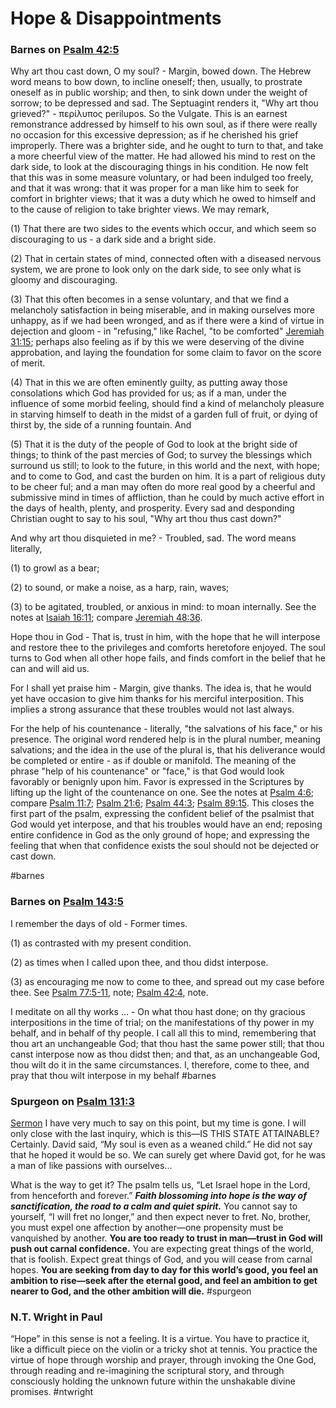 # Hope & Disappointments

### Barnes on [Psalm 42:5](Psalm42.md#v.5)

Why art thou cast down, O my soul? - Margin, bowed down. The Hebrew word means to bow down, to incline oneself; then, usually, to prostrate oneself as in public worship; and then, to sink down under the weight of sorrow; to be depressed and sad. The Septuagint renders it, "Why art thou grieved?" - περίλυπος perilupos. So the Vulgate. This is an earnest remonstrance addressed by himself to his own soul, as if there were really no occasion for this excessive depression; as if he cherished his grief improperly. There was a brighter side, and he ought to turn to that, and take a more cheerful view of the matter. He had allowed his mind to rest on the dark side, to look at the discouraging things in his condition. He now felt that this was in some measure voluntary, or had been indulged too freely, and that it was wrong: that it was proper for a man like him to seek for comfort in brighter views; that it was a duty which he owed to himself and to the cause of religion to take brighter views. We may remark,

(1) That there are two sides to the events which occur, and which seem so discouraging to us - a dark side and a bright side.

(2) That in certain states of mind, connected often with a diseased nervous system, we are prone to look only on the dark side, to see only what is gloomy and discouraging.

(3) That this often becomes in a sense voluntary, and that we find a melancholy satisfaction in being miserable, and in making ourselves more unhappy, as if we had been wronged, and as if there were a kind of virtue in dejection and gloom - in "refusing," like Rachel, "to be comforted" [Jeremiah 31:15](https://biblehub.com/jeremiah/31-15.htm); perhaps also feeling as if by this we were deserving of the divine approbation, and laying the foundation for some claim to favor on the score of merit.

(4) That in this we are often eminently guilty, as putting away those consolations which God has provided for us; as if a man, under the influence of some morbid feeling, should find a kind of melancholy pleasure in starving himself to death in the midst of a garden full of fruit, or dying of thirst by, the side of a running fountain. And

(5) That it is the duty of the people of God to look at the bright side of things; to think of the past mercies of God; to survey the blessings which surround us still; to look to the future, in this world and the next, with hope; and to come to God, and cast the burden on him. It is a part of religious duty to be cheer ful; and a man may often do more real good by a cheerful and submissive mind in times of affliction, than he could by much active effort in the days of health, plenty, and prosperity. Every sad and desponding Christian ought to say to his soul, "Why art thou thus cast down?"

And why art thou disquieted in me? - Troubled, sad. The word means literally,

(1) to growl as a bear;

(2) to sound, or make a noise, as a harp, rain, waves;

(3) to be agitated, troubled, or anxious in mind: to moan internally. See the notes at [Isaiah 16:11](https://biblehub.com/isaiah/16-11.htm); compare [Jeremiah 48:36](https://biblehub.com/jeremiah/48-36.htm).

Hope thou in God - That is, trust in him, with the hope that he will interpose and restore thee to the privileges and comforts heretofore enjoyed. The soul turns to God when all other hope fails, and finds comfort in the belief that he can and will aid us.

For I shall yet praise him - Margin, give thanks. The idea is, that he would yet have occasion to give him thanks for his merciful interposition. This implies a strong assurance that these troubles would not last always.

For the help of his countenance - literally, "the salvations of his face," or his presence. The original word rendered help is in the plural number, meaning salvations; and the idea in the use of the plural is, that his deliverance would be completed or entire - as if double or manifold. The meaning of the phrase "help of his countenance" or "face," is that God would look favorably or benignly upon him. Favor is expressed in the Scriptures by lifting up the light of the countenance on one. See the notes at [Psalm 4:6](https://biblehub.com/psalms/4-6.htm); compare [Psalm 11:7](https://biblehub.com/psalms/11-7.htm); [Psalm 21:6](https://biblehub.com/psalms/21-6.htm); [Psalm 44:3](https://biblehub.com/psalms/44-3.htm); [Psalm 89:15](https://biblehub.com/psalms/89-15.htm). This closes the first part of the psalm, expressing the confident belief of the psalmist that God would yet interpose, and that his troubles would have an end; reposing entire confidence in God as the only ground of hope; and expressing the feeling that when that confidence exists the soul should not be dejected or cast down.

#barnes 


### Barnes on [Psalm 143:5](Psalm143.md#v.5)

I remember the days of old - Former times.

(1) as contrasted with my present condition.

(2) as times when I called upon thee, and thou didst interpose.

(3) as encouraging me now to come to thee, and spread out my case before thee. See [Psalm 77:5-11](http://biblehub.com/psalms/77-5.htm), note; [Psalm 42:4](http://biblehub.com/psalms/42-4.htm), note.

I meditate on all thy works ... - On what thou hast done; on thy gracious interpositions in the time of trial; on the manifestations of thy power in my behalf, and in behalf of thy people. I call all this to mind, remembering that thou art an unchangeable God; that thou hast the same power still; that thou canst interpose now as thou didst then; and that, as an unchangeable God, thou wilt do it in the same circumstances. I, therefore, come to thee, and pray that thou wilt interpose in my behalf
#barnes 

### Spurgeon on [Psalm 131:3](Psalm131.md#v.3)
[Sermon](https://www.spurgeongems.org/sermon/chs1210.pdf)
I have very much to say on this point, but my time is gone. I will only close with the last inquiry, which is this—IS THIS STATE ATTAINABLE? Certainly. David said, “My soul is even as a weaned child.” He did not say that he hoped it would be so. We can surely get where David got, for he was a man of like passions with ourselves...

What is the way to get it? The psalm tells us, “Let Israel hope in the Lord, from henceforth and forever.” ***Faith blossoming into hope is the way of sanctification, the road to a calm and quiet spirit.*** You cannot say to yourself, “I will fret no longer,” and then expect never to fret. No, brother, you must expel one affection by another—one propensity must be vanquished by another. **You are too ready to trust in man—trust in God will push out carnal confidence.** You are expecting great things of the world, that is foolish. Expect great things of God, and you will cease from carnal hopes. **You are seeking from day to day for this world’s good, you feel an ambition to rise—seek after the eternal good, and feel an ambition to get nearer to God, and the other ambition will die.**
#spurgeon 

### N.T. Wright in Paul
“Hope” in this sense is not a feeling. It is a virtue. You have to practice it, like a difficult piece on the violin or a tricky shot at tennis. You practice the virtue of hope through worship and prayer, through invoking the One God, through reading and re-imagining the scriptural story, and through consciously holding the unknown future within the unshakable divine promises.
#ntwright
